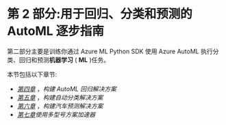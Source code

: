 

# 第 2 部分:用于回归、分类和预测的 AutoML 逐步指南

第二部分主要是训练你通过 Azure ML Python SDK 使用 Azure AutoML 执行分类、回归和预测**机器学习** ( **ML** )任务。

本节包括以下章节:

*   [*第四章*](B16595_04_ePub.xhtml#_idTextAnchor056) ，*构建 AutoML 回归解决方案*
*   [*第五章*](B16595_05_ePub.xhtml#_idTextAnchor068) ，*构建自动分类解决方案*
*   [*第六章*](B16595_06_ePub.xhtml#_idTextAnchor081) ，*构建汽车预测解决方案*
*   [*第七章*](B16595_07_ePub.xhtml#_idTextAnchor094)*使用多型号方案加速器*